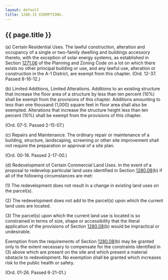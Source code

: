 ```yaml
---
layout: default 
title: 1280.15 EXEMPTIONS.
---
```


{{ page.title }}
----------------

​(a) Certain Residential Uses. The lawful construction, alteration and
occupancy of a single or two-family dwelling and buildings accessory
thereto, with the exception of solar energy systems, as established in
Section [1271.06](52f5c3a5.html) of the Planning and Zoning Code on a
lot on which there exists no other principal building or use, and any
lawful use, alteration or construction in the A-1 District, are exempt
from this chapter. (Ord. 12-37. Passed 8-16-12.)

​(b) Limited Additions, Limited Alterations. Additions to an existing
structure that increase the floor area of a structure by less than ten
percent (10%) shall be exempt from the provisions of this chapter.
Additions amounting to less than one thousand (1,000) square feet in
floor area shall also be exempted. Alterations that increase the
structure height less than ten percent (10%) shall be exempt from the
provisions of this chapter.

(Ord. 07-5. Passed 2-15-07.)

​(c) Repairs and Maintenance. The ordinary repair or maintenance of a
building, structure, landscaping, screening or other site improvement
shall not require the preparation or approval of a site plan.

(Ord. 00-16. Passed 2-17-00.)

​(d) Redevelopment of Certain Commercial Land Uses. In the event of a
proposal to redevelop particular land uses identified in Section
[1280.08](5559651b.html)(b) if all of the following circumstances are
met:

​(1) The redevelopment does not result in a change in existing land uses
on the parcel(s).

​(2) The redevelopment does not add to the parcel(s) upon which the
current land uses are located.

​(3) The parcel(s) upon which the current land use is located is so
constrained in terms of size, shape or accessibility that the literal
application of the provisions of Section [1280.08](5559651b.html)(b)
would be impractical or undesirable.

Exemption from the requirements of Section [1280.08](5559651b.html)(b)
may be granted only to the extent necessary to compensate for the
constraints identified in (3) above which are present on the site and
which present a material obstacle to redevelopment. No exemption shall
be granted which increases risk to the public health or safety.

(Ord. 01-26. Passed 6-21-01.)
